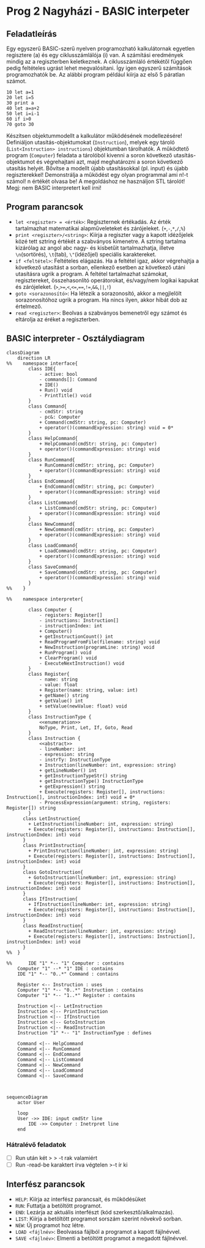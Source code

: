 # Prog 2 Nagyházi - BASIC interpeter
## Feladatleírás
Egy egyszerű BASIC-szerű nyelven programozható kalkulátornak egyetlen regisztere (a) és egy ciklusszámlálója (i) van. A számítási eredmények mindig az a regiszterben keletkeznek. A ciklusszámláló értékétől függően pedig feltételes ugrást lehet megvalósítani. Így igen egyszerű számítások programozhatók be. Az alábbi program például kiírja az első 5 páratlan számot.
```
10 let a=1
20 let i=5
30 print a
40 let a=a+2
50 let i=i-1
60 if i>0
70 goto 30
```
Készítsen objektummodellt a kalkulátor működésének modellezésére! Definiáljon utasítás-objektumokat (`Instruction`), melyek egy tároló (`List<Instruction> instructions`) objektumban tárolhatók. A működtető program (`Computer`) feladata a tárolóból kivenni a soron következő utasítás-objektumot és végrehajtani azt, majd meghatározni a soron következő utasítás helyét.
Bővítse a modellt újabb utasításokkal (pl. input) és újabb regiszterekkel!
Demonstrálja a működést egy olyan programmal ami n!-t számol! n értékét olvasa be! A megoldáshoz ne használjon STL tárolót!  
Megj: nem BASIC interpretert kell írni!

## Program parancsok

- `let <regiszter> = <érték>`: Regiszternek értékadás. Az érték tartalmazhat matematikai alapműveleteket és zárójeleket. (`+`,`-`,`*`,`/`,`%`)
- `print <regiszter>/<string>`: Kiírja a regiszter vagy a kapott idézőjelek közé tett sztring értékét a szabványos kimenetre. A sztring tartalma kizárólag az angol abc nagy- és kisbetűit tartalmazhatja, illetve `\n`(sortörés), `\t`(tab), `\"`(idézőjel) speciális karaktereket.
- `if <feltétel>`: Feltételes elágazás. Ha a feltétel igaz, akkor végrehajtja a következő utasítást a sorban, ellenkező esetben az következő utáni utasításra ugrik a program. A feltétel tartalmazhat számokat, regisztereket, összehasonlító operátorokat, és/vagy/nem logikai kapukat és zárójeleket. (`>`,`>=`,`<`,`<=`,`==`,`!=`,`&&`,`||`,`!`)
- `goto <sorazonosító>`: Ha létezik a sorazonosító, akkor a megjlelölt sorazonosítóhoz ugrik a program. Ha nincs ilyen, akkor hibát dob az értelmező.
- `read <regiszter>`: Beolvas a szabványos bemenetről egy számot és eltárolja az éréket a regiszterben.


## BASIC interpreter - Osztálydiagram

```mermaid
classDiagram
    direction LR
%%    namespace interface{
        class IDE{
            - active: bool
            - commands[]: Command
            + IDE()
            + Run() void
            - PrintTitle() void
        }
        class Command{
            - cmdStr: string
            - pc&: Computer
            + Command(cmdStr: string, pc: Computer)
            + operator()(commandExpression: string) void = 0*
        }
        class HelpCommand{
            + HelpCommand(cmdStr: string, pc: Computer)
            + operator()(commandExpression: string) void
        }
        class RunCommand{
            + RunCommand(cmdStr: string, pc: Computer)
            + operator()(commandExpression: string) void
        }
        class EndCommand{
            + EndCommand(cmdStr: string, pc: Computer)
            + operator()(commandExpression: string) void
        }
        class ListCommand{
            + ListCommand(cmdStr: string, pc: Computer)
            + operator()(commandExpression: string) void
        }
        class NewCommand{
            + NewCommand(cmdStr: string, pc: Computer)
            + operator()(commandExpression: string) void
        }
        class LoadCommand{
            + LoadCommand(cmdStr: string, pc: Computer)
            + operator()(commandExpression: string) void
        }
        class SaveCommand{
            + SaveCommand(cmdStr: string, pc: Computer)
            + operator()(commandExpression: string) void
        }
%%    }

%%    namespace interpreter{
        
        class Computer {
            - registers: Register[]
            - instructions: Instruction[]
            - instructionIndex: int
            + Computer()
            + getInstructionCount() int
            + ReadProgramFromFile(filename: string) void
            + NewInstruction(programLine: string) void
            + RunProgram() void
            + ClearProgram() void
            - ExecuteNextInstruction() void
        }    
        class Register{
            - name: string
            - value: float
            + Register(name: string, value: int)
            + getName() string
            + getValue() int
            + setValue(newValue: float) void
        }
        class InstructionType { 
            <<enumeration>>
            NoType, Print, Let, If, Goto, Read 
        }
        class Instruction {
            <<abstract>>
            - lineNumber: int
            - expression: string
            - instrTy: InstructionType
            + Instruction(lineNumber: int, expression: string)
            + getLineNumber() int
            + getInstructionTypeStr() string
            + getInstructionType() InstructionType
            + getExpression() string
            + Execute(registers: Register[], instructions: Instruction[], instructionIndex: int) void = 0*
            - ProcessExpression(argument: string, registers: Register[]) string
        }
      class LetInstruction{
        + LetInstruction(lineNumber: int, expression: string)
        + Execute(registers: Register[], instructions: Instruction[], instructionIndex: int) void
      }
      class PrintInstruction{
        + PrintInstruction(lineNumber: int, expression: string)
        + Execute(registers: Register[], instructions: Instruction[], instructionIndex: int) void
      }
      class GotoInstruction{
        + GotoInstruction(lineNumber: int, expression: string)
        + Execute(registers: Register[], instructions: Instruction[], instructionIndex: int) void
      }
      class IfInstruction{
        + IfInstruction(lineNumber: int, expression: string)
        + Execute(registers: Register[], instructions: Instruction[], instructionIndex: int) void
      }
      class ReadInstruction{
        + ReadInstruction(lineNumber: int, expression: string)
        + Execute(registers: Register[], instructions: Instruction[], instructionIndex: int) void
      }
%%  }
  
%%      IDE "1" *-- "1" Computer : contains    
    Computer "1" --* "1" IDE : contains    
    IDE "1" *-- "0..*" Command : contains
    
    Register <-- Instruction : uses
    Computer "1" *-- "0..*" Instruction : contains
    Computer "1" *-- "1..*" Register : contains

    Instruction <|-- LetInstruction
    Instruction <|-- PrintInstruction
    Instruction <|-- IfInstruction
    Instruction <|-- GotoInstruction
    Instruction <|-- ReadInstruction
    Instruction "1" *-- "1" InstructionType : defines
    
    Command <|-- HelpCommand
    Command <|-- RunCommand
    Command <|-- EndCommand
    Command <|-- ListCommand
    Command <|-- NewCommand
    Command <|-- LoadCommand
    Command <|-- SaveCommand
    
    
```

```mermaid
sequenceDiagram
    actor User
    
    loop 
    User ->> IDE: input cmdStr line
        IDE ->> Computer : Inetrpret line
    end
```
### Hátralévő feladatok
- [ ] Run után két > > -t rak valamiért
- [ ] Run -read-be karaktert írva végtelen >-t ír ki 

## Interfész parancsok

- `HELP`: Kiírja az interfész parancsait, és működésüket
- `RUN`: Futtatja a betöltött programot.
- `END`: Lezárja az aktuális interfészt (kód szerkesztő/alkalmazás).
- `LIST`: Kiírja a betöltött programot sorszám szerint növekvő sorban.
- `NEW`: Új programot hoz létre.
- `LOAD <fájlnév>`: Beolvassa fájlból a programot a kapott fájlnévvel.
- `SAVE <fájlnév>`: Elmenti a betöltött programot a megadott fájlnévvel.
